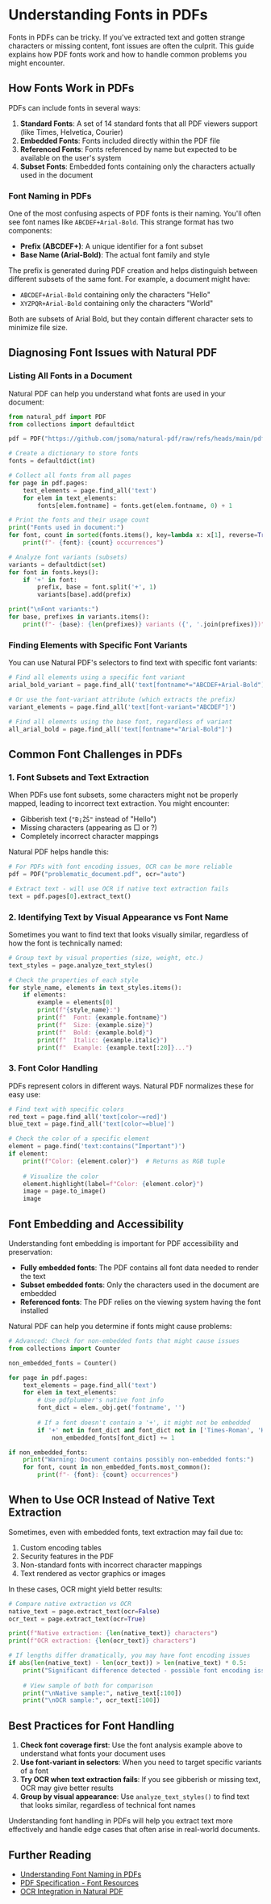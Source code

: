 # Understanding Fonts in PDFs

Fonts in PDFs can be tricky. If you've extracted text and gotten strange characters or missing content, font issues are often the culprit. This guide explains how PDF fonts work and how to handle common problems you might encounter.

## How Fonts Work in PDFs

PDFs can include fonts in several ways:

1. **Standard Fonts**: A set of 14 standard fonts that all PDF viewers support (like Times, Helvetica, Courier)
2. **Embedded Fonts**: Fonts included directly within the PDF file
3. **Referenced Fonts**: Fonts referenced by name but expected to be available on the user's system
4. **Subset Fonts**: Embedded fonts containing only the characters actually used in the document

### Font Naming in PDFs

One of the most confusing aspects of PDF fonts is their naming. You'll often see font names like `ABCDEF+Arial-Bold`. This strange format has two components:

- **Prefix (ABCDEF+)**: A unique identifier for a font subset
- **Base Name (Arial-Bold)**: The actual font family and style

The prefix is generated during PDF creation and helps distinguish between different subsets of the same font. For example, a document might have:

- `ABCDEF+Arial-Bold` containing only the characters "Hello"
- `XYZPQR+Arial-Bold` containing only the characters "World"

Both are subsets of Arial Bold, but they contain different character sets to minimize file size.

## Diagnosing Font Issues with Natural PDF

### Listing All Fonts in a Document

Natural PDF can help you understand what fonts are used in your document:

```python
from natural_pdf import PDF
from collections import defaultdict

pdf = PDF("https://github.com/jsoma/natural-pdf/raw/refs/heads/main/pdfs/01-practice.pdf")

# Create a dictionary to store fonts
fonts = defaultdict(int)

# Collect all fonts from all pages
for page in pdf.pages:
    text_elements = page.find_all('text')
    for elem in text_elements:
        fonts[elem.fontname] = fonts.get(elem.fontname, 0) + 1

# Print the fonts and their usage count
print("Fonts used in document:")
for font, count in sorted(fonts.items(), key=lambda x: x[1], reverse=True):
    print(f"- {font}: {count} occurrences")

# Analyze font variants (subsets)
variants = defaultdict(set)
for font in fonts.keys():
    if '+' in font:
        prefix, base = font.split('+', 1)
        variants[base].add(prefix)

print("\nFont variants:")
for base, prefixes in variants.items():
    print(f"- {base}: {len(prefixes)} variants ({', '.join(prefixes)})")
```

### Finding Elements with Specific Font Variants

You can use Natural PDF's selectors to find text with specific font variants:

```python
# Find all elements using a specific font variant
arial_bold_variant = page.find_all('text[fontname*="ABCDEF+Arial-Bold"]')

# Or use the font-variant attribute (which extracts the prefix)
variant_elements = page.find_all('text[font-variant="ABCDEF"]')

# Find all elements using the base font, regardless of variant
all_arial_bold = page.find_all('text[fontname*="Arial-Bold"]')
```

## Common Font Challenges in PDFs

### 1. Font Subsets and Text Extraction

When PDFs use font subsets, some characters might not be properly mapped, leading to incorrect text extraction. You might encounter:

- Gibberish text (`"Ð¡ŽŠ"` instead of "Hello")
- Missing characters (appearing as □ or ?)
- Completely incorrect character mappings

Natural PDF helps handle this:

```python
# For PDFs with font encoding issues, OCR can be more reliable
pdf = PDF("problematic_document.pdf", ocr="auto")

# Extract text - will use OCR if native text extraction fails
text = pdf.pages[0].extract_text()
```

### 2. Identifying Text by Visual Appearance vs Font Name

Sometimes you want to find text that looks visually similar, regardless of how the font is technically named:

```python
# Group text by visual properties (size, weight, etc.)
text_styles = page.analyze_text_styles()

# Check the properties of each style
for style_name, elements in text_styles.items():
    if elements:
        example = elements[0]
        print(f"{style_name}:")
        print(f"  Font: {example.fontname}")
        print(f"  Size: {example.size}")
        print(f"  Bold: {example.bold}")
        print(f"  Italic: {example.italic}")
        print(f"  Example: {example.text[:20]}...")
```

### 3. Font Color Handling

PDFs represent colors in different ways. Natural PDF normalizes these for easy use:

```python
# Find text with specific colors
red_text = page.find_all('text[color~=red]')
blue_text = page.find_all('text[color~=blue]')

# Check the color of a specific element
element = page.find('text:contains("Important")')
if element:
    print(f"Color: {element.color}")  # Returns as RGB tuple
    
    # Visualize the color
    element.highlight(label=f"Color: {element.color}")
    image = page.to_image()
    image
```

## Font Embedding and Accessibility

Understanding font embedding is important for PDF accessibility and preservation:

- **Fully embedded fonts**: The PDF contains all font data needed to render the text
- **Subset embedded fonts**: Only the characters used in the document are embedded
- **Referenced fonts**: The PDF relies on the viewing system having the font installed

Natural PDF can help you determine if fonts might cause problems:

```python
# Advanced: Check for non-embedded fonts that might cause issues
from collections import Counter

non_embedded_fonts = Counter()

for page in pdf.pages:
    text_elements = page.find_all('text')
    for elem in text_elements:
        # Use pdfplumber's native font info
        font_dict = elem._obj.get('fontname', '')
        
        # If a font doesn't contain a '+', it might not be embedded
        if '+' not in font_dict and font_dict not in ['Times-Roman', 'Helvetica', 'Courier']:
            non_embedded_fonts[font_dict] += 1

if non_embedded_fonts:
    print("Warning: Document contains possibly non-embedded fonts:")
    for font, count in non_embedded_fonts.most_common():
        print(f"- {font}: {count} occurrences")
```

## When to Use OCR Instead of Native Text Extraction

Sometimes, even with embedded fonts, text extraction may fail due to:

1. Custom encoding tables
2. Security features in the PDF
3. Non-standard fonts with incorrect character mappings
4. Text rendered as vector graphics or images

In these cases, OCR might yield better results:

```python
# Compare native extraction vs OCR
native_text = page.extract_text(ocr=False)
ocr_text = page.extract_text(ocr=True)

print(f"Native extraction: {len(native_text)} characters")
print(f"OCR extraction: {len(ocr_text)} characters")

# If lengths differ dramatically, you may have font encoding issues
if abs(len(native_text) - len(ocr_text)) > len(native_text) * 0.5:
    print("Significant difference detected - possible font encoding issues")
    
    # View sample of both for comparison
    print("\nNative sample:", native_text[:100])
    print("\nOCR sample:", ocr_text[:100])
```

## Best Practices for Font Handling

1. **Check font coverage first**: Use the font analysis example above to understand what fonts your document uses
2. **Use font-variant in selectors**: When you need to target specific variants of a font
3. **Try OCR when text extraction fails**: If you see gibberish or missing text, OCR may give better results
4. **Group by visual appearance**: Use `analyze_text_styles()` to find text that looks similar, regardless of technical font names

Understanding font handling in PDFs will help you extract text more effectively and handle edge cases that often arise in real-world documents.

## Further Reading

- [Understanding Font Naming in PDFs](https://helpx.adobe.com/acrobat/using/pdf-fonts.html)
- [PDF Specification - Font Resources](https://opensource.adobe.com/dc-acrobat-sdk-docs/pdfstandards/PDF32000_2008.pdf)
- [OCR Integration in Natural PDF](../ocr/index.md)